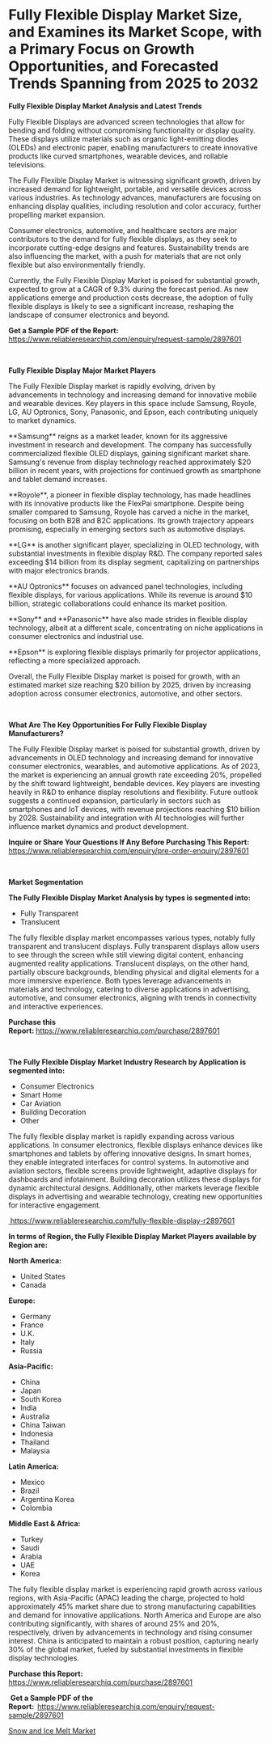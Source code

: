 <p><h1>Fully Flexible Display Market Size, and Examines its Market Scope, with a Primary Focus on Growth Opportunities, and Forecasted Trends Spanning from 2025 to 2032</h1></p><p><strong>Fully Flexible Display Market Analysis and Latest Trends</strong></p>
<p><p>Fully Flexible Displays are advanced screen technologies that allow for bending and folding without compromising functionality or display quality. These displays utilize materials such as organic light-emitting diodes (OLEDs) and electronic paper, enabling manufacturers to create innovative products like curved smartphones, wearable devices, and rollable televisions.</p><p>The Fully Flexible Display Market is witnessing significant growth, driven by increased demand for lightweight, portable, and versatile devices across various industries. As technology advances, manufacturers are focusing on enhancing display qualities, including resolution and color accuracy, further propelling market expansion. </p><p>Consumer electronics, automotive, and healthcare sectors are major contributors to the demand for fully flexible displays, as they seek to incorporate cutting-edge designs and features. Sustainability trends are also influencing the market, with a push for materials that are not only flexible but also environmentally friendly. </p><p>Currently, the Fully Flexible Display Market is poised for substantial growth, expected to grow at a CAGR of 9.3% during the forecast period. As new applications emerge and production costs decrease, the adoption of fully flexible displays is likely to see a significant increase, reshaping the landscape of consumer electronics and beyond.</p></p>
<p><strong>Get a Sample PDF of the Report:&nbsp;</strong> <a href="https://www.reliableresearchiq.com/enquiry/request-sample/2897601?utm_campaign=2593&utm_medium=2&utm_source=Github&utm_content=ia&utm_term=15032025&utm_id=fully-flexible-display">https://www.reliableresearchiq.com/enquiry/request-sample/2897601</a></p>
<p>&nbsp;</p>
<p><strong>Fully Flexible Display Major Market Players</strong></p>
<p><p>The Fully Flexible Display market is rapidly evolving, driven by advancements in technology and increasing demand for innovative mobile and wearable devices. Key players in this space include Samsung, Royole, LG, AU Optronics, Sony, Panasonic, and Epson, each contributing uniquely to market dynamics.</p><p>**Samsung** reigns as a market leader, known for its aggressive investment in research and development. The company has successfully commercialized flexible OLED displays, gaining significant market share. Samsung's revenue from display technology reached approximately $20 billion in recent years, with projections for continued growth as smartphone and tablet demand increases.</p><p>**Royole**, a pioneer in flexible display technology, has made headlines with its innovative products like the FlexPai smartphone. Despite being smaller compared to Samsung, Royole has carved a niche in the market, focusing on both B2B and B2C applications. Its growth trajectory appears promising, especially in emerging sectors such as automotive displays.</p><p>**LG** is another significant player, specializing in OLED technology, with substantial investments in flexible display R&D. The company reported sales exceeding $14 billion from its display segment, capitalizing on partnerships with major electronics brands.</p><p>**AU Optronics** focuses on advanced panel technologies, including flexible displays, for various applications. While its revenue is around $10 billion, strategic collaborations could enhance its market position.</p><p>**Sony** and **Panasonic** have also made strides in flexible display technology, albeit at a different scale, concentrating on niche applications in consumer electronics and industrial use. </p><p>**Epson** is exploring flexible displays primarily for projector applications, reflecting a more specialized approach.</p><p>Overall, the Fully Flexible Display market is poised for growth, with an estimated market size reaching $20 billion by 2025, driven by increasing adoption across consumer electronics, automotive, and other sectors.</p></p>
<p>&nbsp;</p>
<p><strong>What Are The Key Opportunities For Fully Flexible Display Manufacturers?</strong></p>
<p><p>The Fully Flexible Display market is poised for substantial growth, driven by advancements in OLED technology and increasing demand for innovative consumer electronics, wearables, and automotive applications. As of 2023, the market is experiencing an annual growth rate exceeding 20%, propelled by the shift toward lightweight, bendable devices. Key players are investing heavily in R&D to enhance display resolutions and flexibility. Future outlook suggests a continued expansion, particularly in sectors such as smartphones and IoT devices, with revenue projections reaching $10 billion by 2028. Sustainability and integration with AI technologies will further influence market dynamics and product development.</p></p>
<p><strong>Inquire or Share Your Questions If Any Before Purchasing This Report:</strong> <a href="https://www.reliableresearchiq.com/enquiry/pre-order-enquiry/2897601?utm_campaign=2593&utm_medium=2&utm_source=Github&utm_content=ia&utm_term=15032025&utm_id=fully-flexible-display">https://www.reliableresearchiq.com/enquiry/pre-order-enquiry/2897601</a></p>
<p>&nbsp;</p>
<p><strong>Market Segmentation</strong></p>
<p><strong>The Fully Flexible Display Market Analysis by types is segmented into:</strong></p>
<p><ul><li>Fully Transparent</li><li>Translucent</li></ul></p>
<p><p>The fully flexible display market encompasses various types, notably fully transparent and translucent displays. Fully transparent displays allow users to see through the screen while still viewing digital content, enhancing augmented reality applications. Translucent displays, on the other hand, partially obscure backgrounds, blending physical and digital elements for a more immersive experience. Both types leverage advancements in materials and technology, catering to diverse applications in advertising, automotive, and consumer electronics, aligning with trends in connectivity and interactive experiences.</p></p>
<p><strong>Purchase this Report:&nbsp;</strong><a href="https://www.reliableresearchiq.com/purchase/2897601?utm_campaign=2593&utm_medium=2&utm_source=Github&utm_content=ia&utm_term=15032025&utm_id=fully-flexible-display">https://www.reliableresearchiq.com/purchase/2897601</a></p>
<p>&nbsp;</p>
<p><strong>The Fully Flexible Display Market Industry Research by Application is segmented into:</strong></p>
<p><ul><li>Consumer Electronics</li><li>Smart Home</li><li>Car Aviation</li><li>Building Decoration</li><li>Other</li></ul></p>
<p><p>The fully flexible display market is rapidly expanding across various applications. In consumer electronics, flexible displays enhance devices like smartphones and tablets by offering innovative designs. In smart homes, they enable integrated interfaces for control systems. In automotive and aviation sectors, flexible screens provide lightweight, adaptive displays for dashboards and infotainment. Building decoration utilizes these displays for dynamic architectural designs. Additionally, other markets leverage flexible displays in advertising and wearable technology, creating new opportunities for interactive engagement.</p></p>
<p><a href="https://www.reliableresearchiq.com/fully-flexible-display-r2897601?utm_campaign=2593&utm_medium=2&utm_source=Github&utm_content=ia&utm_term=15032025&utm_id=fully-flexible-display">&nbsp;https://www.reliableresearchiq.com/fully-flexible-display-r2897601</a></p>
<p><strong>In terms of Region, the Fully Flexible Display Market Players available by Region are:</strong></p>
<p>
    <p> <strong> North America: </strong>
        <ul>
            <li>United States</li>
            <li>Canada</li>
        </ul>
        </p> 
    <p> <strong> Europe: </strong>
        <ul>
            <li>Germany</li>
            <li>France</li>
            <li>U.K.</li>
            <li>Italy</li>
            <li>Russia</li>
        </ul>
        </p> 
    <p> <strong> Asia-Pacific: </strong>
        <ul>
            <li>China</li>
            <li>Japan</li>
            <li>South Korea</li>
            <li>India</li>
            <li>Australia</li>
            <li>China Taiwan</li>
            <li>Indonesia</li>
            <li>Thailand</li>
            <li>Malaysia</li>
        </ul>
        </p> 
    <p> <strong> Latin America: </strong>
        <ul>
            <li>Mexico</li>
            <li>Brazil</li>
            <li>Argentina Korea</li>
            <li>Colombia</li>
        </ul>
        </p> 
    <p> <strong> Middle East & Africa: </strong>
        <ul>
            <li>Turkey</li>
            <li>Saudi</li>
            <li>Arabia</li>
            <li>UAE</li>
            <li>Korea</li>
        </ul>
    </p>
    </p>
<p><p>The fully flexible display market is experiencing rapid growth across various regions, with Asia-Pacific (APAC) leading the charge, projected to hold approximately 45% market share due to strong manufacturing capabilities and demand for innovative applications. North America and Europe are also contributing significantly, with shares of around 25% and 20%, respectively, driven by advancements in technology and rising consumer interest. China is anticipated to maintain a robust position, capturing nearly 30% of the global market, fueled by substantial investments in flexible display technologies.</p></p>
<p><strong>Purchase this Report: </strong><a href="https://www.reliableresearchiq.com/purchase/2897601?utm_campaign=2593&utm_medium=2&utm_source=Github&utm_content=ia&utm_term=15032025&utm_id=fully-flexible-display">https://www.reliableresearchiq.com/purchase/2897601</a></p>
<p>&nbsp;<strong>Get a Sample PDF of the Report:&nbsp;&nbsp;</strong><a href="https://www.reliableresearchiq.com/enquiry/request-sample/2897601?utm_campaign=2593&utm_medium=2&utm_source=Github&utm_content=ia&utm_term=15032025&utm_id=fully-flexible-display">https://www.reliableresearchiq.com/enquiry/request-sample/2897601</a></p>
<p><strong></strong></p>
<p><p><a href="https://github.com/antonioc6hal/Market-Research-Report-List-1/blob/main/snow-and-ice-melt-market.md?utm_campaign=2593&utm_medium=2&utm_source=Github&utm_content=ia&utm_term=15032025&utm_id=fully-flexible-display">Snow and Ice Melt Market</a></p></p>